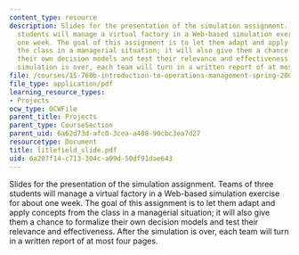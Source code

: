 ```yaml
---
content_type: resource
description: Slides for the presentation of the simulation assignment. Teams of three
  students will manage a virtual factory in a Web-based simulation exercise for about
  one week. The goal of this assignment is to let them adapt and apply concepts from
  the class in a managerial situation; it will also give them a chance to formalize
  their own decision models and test their relevance and effectiveness. After the
  simulation is over, each team will turn in a written report of at most four pages.
file: /courses/15-760b-introduction-to-operations-management-spring-2004/6a207f14c713304ca09d50df91dae643_litlefield_slide.pdf
file_type: application/pdf
learning_resource_types:
- Projects
ocw_type: OCWFile
parent_title: Projects
parent_type: CourseSection
parent_uid: 6a62d73d-afc0-3cea-a408-90cbc3ea7d27
resourcetype: Document
title: litlefield_slide.pdf
uid: 6a207f14-c713-304c-a09d-50df91dae643
---
```

Slides for the presentation of the simulation assignment. Teams of three students will manage a virtual factory in a Web-based simulation exercise for about one week. The goal of this assignment is to let them adapt and apply concepts from the class in a managerial situation; it will also give them a chance to formalize their own decision models and test their relevance and effectiveness. After the simulation is over, each team will turn in a written report of at most four pages.

